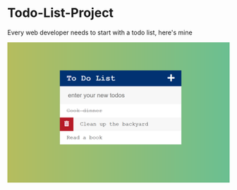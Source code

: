 # Todo-List-Project
Every web developer needs to start with a todo list, here's mine

![alt text](screenshot.png)
